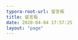 ```yaml
---
typora-root-url: 留言板
title: 留言板
date: 2020-04-04 17:57:25
layout: "page"
---
```


<html>

<body>
<div id="maindddd" style="width:100%;height:400px;"></div>

 <script src="https://cdn.staticfile.org/echarts/4.3.0/echarts.min.js"></script>
<script>
		setTimeout(function(){
			(function(){
					var myChart = echarts.init(document.getElementById('maindddd'));
				var option = {
					title : {
						text: '',
						subtext: '',
						x:'center'
					},
					tooltip : {
						trigger: 'item',
						formatter: '{a}<br/>{b} : {c} ({d}%)'
					},
					legend: {
						x : 'center',
						y : 'bottom',
						data:['HTML','CSS','Javascript','Node','vue','react','Webpack','Gulp','Python']
					},
					toolbox: {
						show : true,
						feature : {
							mark : {show: true},
							dataView : {show: true, readOnly: false},
							magicType : {
								show: true,
								type: ['pie', 'funnel']
							},
							restore : {show: true},
							saveAsImage : {show: true}
						}
					},
					calculable : true,
						series: [{
						name:'熟练度',
						type:'pie',
						radius : [30, 110],
						center : ['50%', '50%'],
						roseType : 'area',
						data:[
							{value:80, name:'HTML'},
							{value:80, name:'CSS'},
							{value:80, name:'Javascript'},
							{value:70, name:'Node'},
							{value:80, name:'vue'},
							{value:30, name:'react'},
							{value:60, name:'Webpack'},
							{value:60, name:'Gulp'},
							{value:20, name:'Python'}
						]
					}]
				};
				myChart.setOption(option);
				})();
		},0)
</script>
</body>
</html>